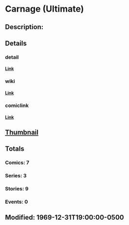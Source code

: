 # Carnage (Ultimate)
## Description: 
## Details
### detail
#### [Link](http://marvel.com/characters/397/carnage?utm_campaign=apiRef&utm_source=225578a89fc76f3d20fbffda5d17a88d)
### wiki
#### [Link](http://marvel.com/universe/Carnage_%28Ultimate%29?utm_campaign=apiRef&utm_source=225578a89fc76f3d20fbffda5d17a88d)
### comiclink
#### [Link](http://marvel.com/comics/characters/1010916/carnage_ultimate?utm_campaign=apiRef&utm_source=225578a89fc76f3d20fbffda5d17a88d)
## [Thumbnail](http://i.annihil.us/u/prod/marvel/i/mg/3/00/4c003571c756c.jpg)
## Totals
### Comics: 7
### Series: 3
### Stories: 9
### Events: 0
## Modified: 1969-12-31T19:00:00-0500